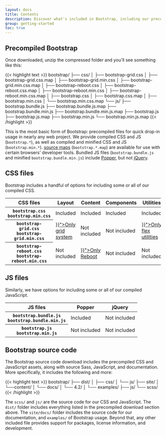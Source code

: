 ```yaml
---
layout: docs
title: Contents
description: Discover what's included in Bootstrap, including our precompiled and source code flavors. Remember, Bootstrap's JavaScript plugins require jQuery.
group: getting-started
toc: true
---
```


## Precompiled Bootstrap

Once downloaded, unzip the compressed folder and you'll see something like this:

<!-- NOTE: This info is intentionally duplicated in the README. Copy any changes made here over to the README too, but be sure to keep in mind to add the `dist` folder. -->

{{< highlight text >}}
bootstrap/
├── css/
│   ├── bootstrap-grid.css
│   ├── bootstrap-grid.css.map
│   ├── bootstrap-grid.min.css
│   ├── bootstrap-grid.min.css.map
│   ├── bootstrap-reboot.css
│   ├── bootstrap-reboot.css.map
│   ├── bootstrap-reboot.min.css
│   ├── bootstrap-reboot.min.css.map
│   ├── bootstrap.css
│   ├── bootstrap.css.map
│   ├── bootstrap.min.css
│   └── bootstrap.min.css.map
└── js/
    ├── bootstrap.bundle.js
    ├── bootstrap.bundle.js.map
    ├── bootstrap.bundle.min.js
    ├── bootstrap.bundle.min.js.map
    ├── bootstrap.js
    ├── bootstrap.js.map
    ├── bootstrap.min.js
    └── bootstrap.min.js.map
{{< /highlight >}}

This is the most basic form of Bootstrap: precompiled files for quick drop-in usage in nearly any web project. We provide compiled CSS and JS (`bootstrap.*`), as well as compiled and minified CSS and JS (`bootstrap.min.*`). [source maps](https://developers.google.com/web/tools/chrome-devtools/javascript/source-maps) (`bootstrap.*.map`) are available for use with certain browsers' developer tools. Bundled JS files (`bootstrap.bundle.js` and minified `bootstrap.bundle.min.js`) include [Popper](https://popper.js.org/), but not [jQuery](https://jquery.com/).

## CSS files

Bootstrap includes a handful of options for including some or all of our compiled CSS.

<table class="table table-bordered">
  <thead>
    <tr>
      <th scope="col">CSS files</th>
      <th scope="col">Layout</th>
      <th scope="col">Content</th>
      <th scope="col">Components</th>
      <th scope="col">Utilities</th>
    </tr>
  </thead>
  <tbody>
    <tr>
      <th scope="row">
        <div><code class="font-weight-normal text-nowrap">bootstrap.css</code></div>
        <div><code class="font-weight-normal text-nowrap">bootstrap.min.css</code></div>
      </th>
      <td class="text-success">Included</td>
      <td class="text-success">Included</td>
      <td class="text-success">Included</td>
      <td class="text-success">Included</td>
    </tr>
    <tr>
      <th scope="row">
        <div><code class="font-weight-normal text-nowrap">bootstrap-grid.css</code></div>
        <div><code class="font-weight-normal text-nowrap">bootstrap-grid.min.css</code></div>
      </th>
      <td><a class="text-warning" href="{{< docsref "/layout/grid" >}}">Only grid system</a></td>
      <td class="bg-light text-muted">Not included</td>
      <td class="bg-light text-muted">Not included</td>
      <td><a class="text-warning" href="{{< docsref "/utilities/flex" >}}">Only flex utilities</a></td>
    </tr>
    <tr>
      <th scope="row">
        <div><code class="font-weight-normal text-nowrap">bootstrap-reboot.css</code></div>
        <div><code class="font-weight-normal text-nowrap">bootstrap-reboot.min.css</code></div>
      </th>
      <td class="bg-light text-muted">Not included</td>
      <td><a class="text-warning" href="{{< docsref "/content/reboot" >}}">Only Reboot</a></td>
      <td class="bg-light text-muted">Not included</td>
      <td class="bg-light text-muted">Not included</td>
    </tr>
  </tbody>
</table>

## JS files

Similarly, we have options for including some or all of our compiled JavaScript.

<table class="table table-bordered">
  <thead>
    <tr>
      <th scope="col">JS files</th>
      <th scope="col">Popper</th>
      <th scope="col">jQuery</th>
    </tr>
  </thead>
  <tbody>
    <tr>
      <th scope="row">
        <div><code class="font-weight-normal text-nowrap">bootstrap.bundle.js</code></div>
        <div><code class="font-weight-normal text-nowrap">bootstrap.bundle.min.js</code></div>
      </th>
      <td class="text-success">Included</td>
      <td class="bg-light text-muted">Not included</td>
    </tr>
    <tr>
      <th scope="row">
        <div><code class="font-weight-normal text-nowrap">bootstrap.js</code></div>
        <div><code class="font-weight-normal text-nowrap">bootstrap.min.js</code></div>
      </th>
      <td class="bg-light text-muted">Not included</td>
      <td class="bg-light text-muted">Not included</td>
    </tr>
  </tbody>
</table>

## Bootstrap source code

The Bootstrap source code download includes the precompiled CSS and JavaScript assets, along with source Sass, JavaScript, and documentation. More specifically, it includes the following and more:

{{< highlight text >}}
bootstrap/
├── dist/
│   ├── css/
│   └── js/
├── site/
│   └──content/
│      └── docs/
│          └── 4.2/
│              └── examples/
├── js/
└── scss/
{{< /highlight >}}

The `scss/` and `js/` are the source code for our CSS and JavaScript. The `dist/` folder includes everything listed in the precompiled download section above. The `site/docs/` folder includes the source code for our documentation, and `examples/` of Bootstrap usage. Beyond that, any other included file provides support for packages, license information, and development.
